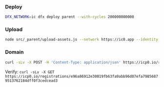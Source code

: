 
### Deploy
```sh
DFX_NETWORK=ic dfx deploy parent --with-cycles 200000000000
```

### Upload
```sh
node src/_parent/upload-assets.js --network https://ic0.app --identity with-wallet
```

### Domain
```sh
curl -sLv -X POST -H 'Content-Type: application/json' https://icp0.io/registrations -d "{ \"name\": \"www.communities.ooo\" }"
```

Verify: `curl -sLv -X GET https://icp0.io/registrations/e96a86912e30019fb63fa9abb96d07efa79856879513762184dff0f3cedcead3`
